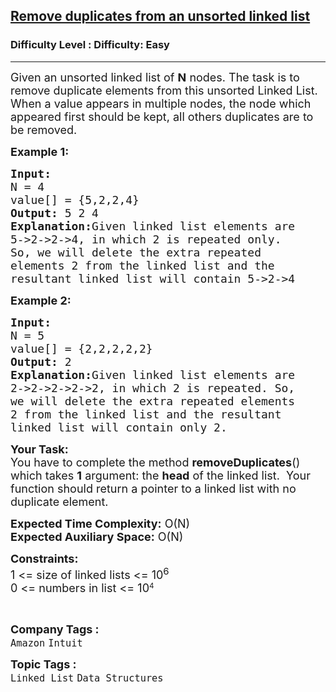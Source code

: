 <h2><a href="https://www.geeksforgeeks.org/problems/remove-duplicates-from-an-unsorted-linked-list/1?page=1&category=Linked%20List&sortBy=submissions">Remove duplicates from an unsorted linked list</a></h2><h3>Difficulty Level : Difficulty: Easy</h3><hr><div class="problems_problem_content__Xm_eO"><p><span style="font-size: 18px;">Given an unsorted linked list of <strong>N</strong> nodes. The task is to remove duplicate&nbsp;elements from this&nbsp;unsorted Linked List. When a value appears in multiple nodes, the node which appeared first should be kept, all others duplicates are to be removed.</span></p>
<p><span style="font-size: 18px;"><strong>Example 1:</strong></span></p>
<pre><span style="font-size: 18px;"><strong>Input:
</strong>N = 4
value[] = {5,2,2,4}
<strong>Output: </strong>5 2 4<strong>
Explanation:</strong>Given linked list elements are
5-&gt;2-&gt;2-&gt;4, in which 2 is repeated only.
So, we will delete the extra repeated
elements 2 from the linked list and the
resultant linked list will contain 5-&gt;2-&gt;4</span>
</pre>
<p><span style="font-size: 18px;"><strong>Example 2:</strong></span></p>
<pre><span style="font-size: 18px;"><strong>Input:
</strong>N = 5
value[] = {2,2,2,2,2}
<strong>Output: </strong>2<strong>
Explanation:</strong>Given linked list elements are
2-&gt;2-&gt;2-&gt;2-&gt;2, in which 2 is repeated. So,
we will delete the extra repeated elements
2 from the linked list and the resultant
linked list will contain only 2.</span></pre>
<p><span style="font-size: 18px;"><strong>Your Task:</strong><br>You have to complete the method&nbsp;<strong>removeDuplicates</strong>() which takes <strong>1</strong>&nbsp;argument: the <strong>head</strong> of the linked list. &nbsp;Your function should&nbsp;return a pointer to a linked list with no duplicate element.</span></p>
<p><span style="font-size: 18px;"><strong>Expected Time Complexity:</strong>&nbsp;O(N)<br><strong>Expected Auxiliary Space:</strong>&nbsp;O(N)</span></p>
<p><span style="font-size: 18px;"><strong>Constraints:</strong><br>1 &lt;= size of linked lists &lt;= 10<sup>6</sup></span><br><span style="font-size: 18px;">0 &lt;= numbers in list &lt;= 10</span><sup>4</sup></p>
<p>&nbsp;</p></div><p><span style=font-size:18px><strong>Company Tags : </strong><br><code>Amazon</code>&nbsp;<code>Intuit</code>&nbsp;<br><p><span style=font-size:18px><strong>Topic Tags : </strong><br><code>Linked List</code>&nbsp;<code>Data Structures</code>&nbsp;
